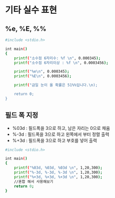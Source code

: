 # 기타 실수 표현 

## %e, %E, %%

```sh
#include <stdio.h>

int main()
{
	printf("소수점 6자리수: %f \n", 0.000345);
	printf("소수점 6자리이상 : %f \n", 0.0003456);

	printf("%e\n", 0.000345);
	printf("%E\n", 0.0003456);

	printf("금일 눈이 올 확률은 51%%입니다.\n);

	return 0;
}
```
## 필드 폭 지정

- %03d : 필드폭을 3으로 하고, 남은 자리는 0으로 채움 
- %-3d : 필드폭을 3으로 하고 왼쪽에서 부터 정렬 출력
- %+3d : 필드폭을 3으로 하고 부호를 넣어 출력 

```sh
#include <stdio.h>

int main()
{
	printf("%03d, %03d, %03d \n", 1,20,300);
	printf("%-3d, %-3d, %-3d \n", 1,20,300);
	printf("%+3d, %+3d, %+3d \n", 1,20,300);
	//혼합 해서 사용해보기 
	return 0;
}
```
